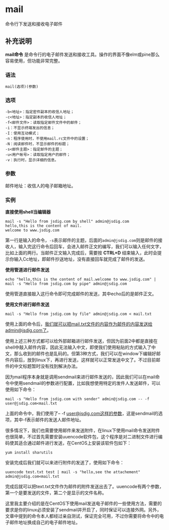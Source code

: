 mail
===

命令行下发送和接收电子邮件

## 补充说明

**mail命令** 是命令行的电子邮件发送和接收工具。操作的界面不像elm或pine那么容易使用，但功能非常完整。

### 语法  

```shell
mail(选项)(参数)
```

### 选项  

```shell
-b<地址>：指定密件副本的收信人地址；
-c<地址>：指定副本的收信人地址；
-f<邮件文件>：读取指定邮件文件中的邮件；
-i：不显示终端发出的信息；
-I：使用互动模式；
-n：程序使用时，不使用mail.rc文件中的设置；
-N：阅读邮件时，不显示邮件的标题；
-s<邮件主题>：指定邮件的主题；
-u<用户帐号>：读取指定用户的邮件；
-v：执行时，显示详细的信息。
```

### 参数  

邮件地址：收信人的电子邮箱地址。

### 实例  

 **直接使用shell当编辑器** 

```shell
mail -s "Hello from jsdig.com by shell" admin@jsdig.com
hello,this is the content of mail.
welcome to www.jsdig.com
```

第一行是输入的命令，`-s`表示邮件的主题，后面的`admin@jsdig.com`则是邮件的接收人，输入完这行命令后回车，会进入邮件正文的编写，我们可以输入任何文字，比如上面的两行。当邮件正文输入完成后，需要按 **CTRL+D** 结束输入，此时会提示你输入Cc地址，即邮件抄送地址，没有直接回车就完成了邮件的发送。

 **使用管道进行邮件发送** 

```shell
echo "hello,this is the content of mail.welcome to www.jsdig.com" | mail -s "Hello from jsdig.com by pipe" admin@jsdig.com
```

使用管道直接敲入这行命令即可完成邮件的发送，其中echo后的是邮件正文。

 **使用文件进行邮件发送** 

```shell
mail -s "Hello from jsdig.com by file" admin@jsdig.com < mail.txt
```

使用上面的命令后，我们就可以把mail.txt文件的内容作为邮件的内容发送给admin@jsdig.com了。

使用上述三种方式都可以给外部邮箱进行邮件发送，但因为前面2中都是直接在shell中敲入邮件内容，因此无法输入中文，即使我们使用粘贴的方式输入了中文，那么收到的邮件也是乱码的。但第3种方式，我们可以在window下编辑好邮件内容后，放到linux下，再进行发送，这样就可以正常发送中文了。不过目前邮件的中文标题暂时没有找到解决办法。

因为mail程序本身就是调用sendmail来进行邮件发送的，因此我们可以在mail命令中使用sendmail的参数进行配置，比如我想使用特定的发件人发送邮件，可以使用如下命令：

```shell
mail -s "Hello from jsdig.com with sender" admin@jsdig.com -- -f user@jsdig.com<mail.txt
```

上面的命令中，我们使用了– -f user@jsdig.com这样的参数，这是sendmail的选项，其中-f表示邮件的发送人邮件地址。

很多情况下，我们也需要使用邮件来发送附件，在linux下使用mail命令发送附件也很简单，不过首先需要安装uuencode软件包，这个程序是对二进制文件进行编码使其适合通过邮件进行发送，在CentOS上安装该软件包如下：

```shell
yum install sharutils
```

安装完成后我们就可以来进行附件的发送了，使用如下命令：

```shell
uuencode test.txt test | mail -s "hello,see the attachement" admin@jsdig.com<mail.txt
```

完成后就可以把text.txt文件作为邮件的附件发送出去了。uuencode有两个参数，第一个是要发送的文件，第二个是显示的文件名称。

这里我主要介绍的是在CentOS下使用mail发送电子邮件的一些使用方法，需要的要求是你的linux必须安装了sendmail并开启了，同时保证可以连接外网。另外，文章中提到的命令本人都经过亲自测试，保证完全可用，不过你需要将命令中的电子邮件地址换成自己的电子邮件地址。


<!-- Linux命令行搜索引擎：https://jaywcjlove.github.io/linux-command/ -->